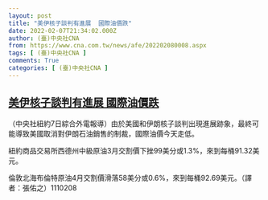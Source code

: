 ```yaml
---
layout: post
title: "美伊核子談判有進展  國際油價跌"
date: 2022-02-07T21:34:02.000Z
author: (臺)中央社CNA
from: https://www.cna.com.tw/news/afe/202202080008.aspx
tags: [ (臺)中央社CNA ]
comments: True
categories: [ (臺)中央社CNA ]
---
```

<!--1644269642000-->
[美伊核子談判有進展  國際油價跌](https://www.cna.com.tw/news/afe/202202080008.aspx)
------

<div>
<div></div><div><p>（中央社紐約7日綜合外電報導）由於美國和伊朗核子談判出現進展跡象，最終可能導致美國取消對伊朗石油銷售的制裁，國際油價今天走低。</p><p>紐約商品交易所西德州中級原油3月交割價下挫99美分或1.3%，來到每桶91.32美元。</p><p>倫敦北海布倫特原油4月交割價滑落58美分或0.6%，來到每桶92.69美元。（譯者：張佑之）1110208</p></div>
</div>

